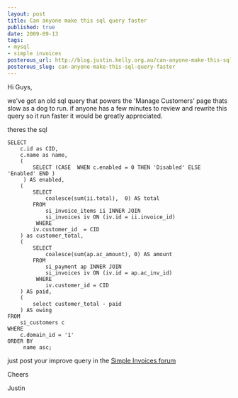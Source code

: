 ```yaml
--- 
layout: post
title: Can anyone make this sql query faster
published: true
date: 2009-09-13
tags: 
- mysql
- simple invoices
posterous_url: http://blog.justin.kelly.org.au/can-anyone-make-this-sql-query-faster
posterous_slug: can-anyone-make-this-sql-query-faster
---
```

Hi Guys,

we've got an old sql query that powers the 'Manage Customers' page thats slow as a dog to run.
if anyone has a few minutes to review and rewrite this query so it run faster it would be greatly appreciated.

theres the sql

```
SELECT
    c.id as CID,
    c.name as name,
    (
        SELECT (CASE  WHEN c.enabled = 0 THEN 'Disabled' ELSE 'Enabled' END )
     ) AS enabled,
    (
        SELECT
            coalesce(sum(ii.total),  0) AS total
        FROM
            si_invoice_items ii INNER JOIN
            si_invoices iv ON (iv.id = ii.invoice_id)
         WHERE
        iv.customer_id  = CID 
    ) as customer_total,
    (
        SELECT
            coalesce(sum(ap.ac_amount), 0) AS amount
        FROM
            si_payment ap INNER JOIN
            si_invoices iv ON (iv.id = ap.ac_inv_id)
         WHERE
            iv.customer_id = CID
    ) AS paid,
    ( 
        select customer_total - paid 
    ) AS owing
FROM
    si_customers c
WHERE 
    c.domain_id = '1'
ORDER BY
     name asc;
```

just post your improve query in the [Simple Invoices forum](http://simpleinvoices.org/forum/discussion/864/can-anyone-make-this-sql-query-faster/)

Cheers

Justin
